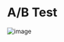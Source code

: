 # A/B Test
![image](https://user-images.githubusercontent.com/97919969/186537970-cc002cb4-746b-4804-88a4-65aefa6b6725.png)
